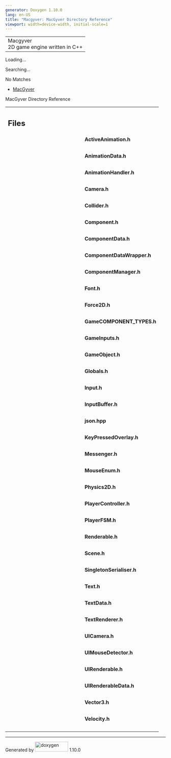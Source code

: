 ```yaml
---
generator: Doxygen 1.10.0
lang: en-US
title: "Macgyver: MacGyver Directory Reference"
viewport: width=device-width, initial-scale=1
---
```


<div id="top">

<div id="titlearea">

<table data-cellspacing="0" data-cellpadding="0">
<colgroup>
<col style="width: 100%" />
</colgroup>
<tbody>
<tr id="projectrow" class="odd">
<td id="projectalign"><div id="projectname">
Macgyver
</div>
<div id="projectbrief">
2D game engine written in C++
</div></td>
</tr>
</tbody>
</table>

</div>

<div id="main-nav">

</div>

<div id="MSearchSelectWindow"
onmouseover="return searchBox.OnSearchSelectShow()"
onmouseout="return searchBox.OnSearchSelectHide()"
onkeydown="return searchBox.OnSearchSelectKey(event)">

</div>

<div id="MSearchResultsWindow">

<div id="MSearchResults">

<div class="SRPage">

<div id="SRIndex">

<div id="SRResults">

</div>

<div id="Loading" class="SRStatus">

Loading...

</div>

<div id="Searching" class="SRStatus">

Searching...

</div>

<div id="NoMatches" class="SRStatus">

No Matches

</div>

</div>

</div>

</div>

</div>

<div id="nav-path" class="navpath">

- <a href="dir_e610925873bfe0bf19b07ca2b4f6d40b.html"
  class="el">MacGyver</a>

</div>

</div>

<div class="header">

<div class="headertitle">

<div class="title">

MacGyver Directory Reference

</div>

</div>

</div>

<div class="contents">

<table class="memberdecls">
<colgroup>
<col style="width: 50%" />
<col style="width: 50%" />
</colgroup>
<tbody>
<tr class="odd heading">
<td colspan="2"><h2 id="files" class="groupheader"><span
id="files"></span> Files</h2></td>
</tr>
<tr class="even memitem:">
<td class="memItemLeft" style="text-align: right;" data-valign="top"><a
href="_active_animation_8h_source.html"><span
class="icondoc"></span></a> </td>
<td class="memItemRight"
data-valign="bottom"><strong>ActiveAnimation.h</strong></td>
</tr>
<tr class="odd separator:">
<td colspan="2" class="memSeparator"> </td>
</tr>
<tr class="even memitem:">
<td class="memItemLeft" style="text-align: right;" data-valign="top"><a
href="_animation_data_8h_source.html"><span
class="icondoc"></span></a> </td>
<td class="memItemRight"
data-valign="bottom"><strong>AnimationData.h</strong></td>
</tr>
<tr class="odd separator:">
<td colspan="2" class="memSeparator"> </td>
</tr>
<tr class="even memitem:">
<td class="memItemLeft" style="text-align: right;" data-valign="top"><a
href="_animation_handler_8h_source.html"><span
class="icondoc"></span></a> </td>
<td class="memItemRight"
data-valign="bottom"><strong>AnimationHandler.h</strong></td>
</tr>
<tr class="odd separator:">
<td colspan="2" class="memSeparator"> </td>
</tr>
<tr class="even memitem:">
<td class="memItemLeft" style="text-align: right;" data-valign="top"><a
href="_camera_8h_source.html"><span class="icondoc"></span></a> </td>
<td class="memItemRight"
data-valign="bottom"><strong>Camera.h</strong></td>
</tr>
<tr class="odd separator:">
<td colspan="2" class="memSeparator"> </td>
</tr>
<tr class="even memitem:">
<td class="memItemLeft" style="text-align: right;" data-valign="top"><a
href="_collider_8h_source.html"><span class="icondoc"></span></a> </td>
<td class="memItemRight"
data-valign="bottom"><strong>Collider.h</strong></td>
</tr>
<tr class="odd separator:">
<td colspan="2" class="memSeparator"> </td>
</tr>
<tr class="even memitem:">
<td class="memItemLeft" style="text-align: right;" data-valign="top"><a
href="_component_8h_source.html"><span class="icondoc"></span></a> </td>
<td class="memItemRight"
data-valign="bottom"><strong>Component.h</strong></td>
</tr>
<tr class="odd separator:">
<td colspan="2" class="memSeparator"> </td>
</tr>
<tr class="even memitem:">
<td class="memItemLeft" style="text-align: right;" data-valign="top"><a
href="_component_data_8h_source.html"><span
class="icondoc"></span></a> </td>
<td class="memItemRight"
data-valign="bottom"><strong>ComponentData.h</strong></td>
</tr>
<tr class="odd separator:">
<td colspan="2" class="memSeparator"> </td>
</tr>
<tr class="even memitem:">
<td class="memItemLeft" style="text-align: right;" data-valign="top"><a
href="_component_data_wrapper_8h_source.html"><span
class="icondoc"></span></a> </td>
<td class="memItemRight"
data-valign="bottom"><strong>ComponentDataWrapper.h</strong></td>
</tr>
<tr class="odd separator:">
<td colspan="2" class="memSeparator"> </td>
</tr>
<tr class="even memitem:">
<td class="memItemLeft" style="text-align: right;" data-valign="top"><a
href="_component_manager_8h_source.html"><span
class="icondoc"></span></a> </td>
<td class="memItemRight"
data-valign="bottom"><strong>ComponentManager.h</strong></td>
</tr>
<tr class="odd separator:">
<td colspan="2" class="memSeparator"> </td>
</tr>
<tr class="even memitem:">
<td class="memItemLeft" style="text-align: right;" data-valign="top"><a
href="_font_8h_source.html"><span class="icondoc"></span></a> </td>
<td class="memItemRight"
data-valign="bottom"><strong>Font.h</strong></td>
</tr>
<tr class="odd separator:">
<td colspan="2" class="memSeparator"> </td>
</tr>
<tr class="even memitem:">
<td class="memItemLeft" style="text-align: right;" data-valign="top"><a
href="_force2_d_8h_source.html"><span class="icondoc"></span></a> </td>
<td class="memItemRight"
data-valign="bottom"><strong>Force2D.h</strong></td>
</tr>
<tr class="odd separator:">
<td colspan="2" class="memSeparator"> </td>
</tr>
<tr class="even memitem:">
<td class="memItemLeft" style="text-align: right;" data-valign="top"><a
href="_game_c_o_m_p_o_n_e_n_t___t_y_p_e_s_8h_source.html"><span
class="icondoc"></span></a> </td>
<td class="memItemRight"
data-valign="bottom"><strong>GameCOMPONENT_TYPES.h</strong></td>
</tr>
<tr class="odd separator:">
<td colspan="2" class="memSeparator"> </td>
</tr>
<tr class="even memitem:">
<td class="memItemLeft" style="text-align: right;" data-valign="top"><a
href="_game_inputs_8h_source.html"><span
class="icondoc"></span></a> </td>
<td class="memItemRight"
data-valign="bottom"><strong>GameInputs.h</strong></td>
</tr>
<tr class="odd separator:">
<td colspan="2" class="memSeparator"> </td>
</tr>
<tr class="even memitem:">
<td class="memItemLeft" style="text-align: right;" data-valign="top"><a
href="_game_object_8h_source.html"><span
class="icondoc"></span></a> </td>
<td class="memItemRight"
data-valign="bottom"><strong>GameObject.h</strong></td>
</tr>
<tr class="odd separator:">
<td colspan="2" class="memSeparator"> </td>
</tr>
<tr class="even memitem:">
<td class="memItemLeft" style="text-align: right;" data-valign="top"><a
href="_globals_8h_source.html"><span class="icondoc"></span></a> </td>
<td class="memItemRight"
data-valign="bottom"><strong>Globals.h</strong></td>
</tr>
<tr class="odd separator:">
<td colspan="2" class="memSeparator"> </td>
</tr>
<tr class="even memitem:">
<td class="memItemLeft" style="text-align: right;" data-valign="top"><a
href="_input_8h_source.html"><span class="icondoc"></span></a> </td>
<td class="memItemRight"
data-valign="bottom"><strong>Input.h</strong></td>
</tr>
<tr class="odd separator:">
<td colspan="2" class="memSeparator"> </td>
</tr>
<tr class="even memitem:">
<td class="memItemLeft" style="text-align: right;" data-valign="top"><a
href="_input_buffer_8h_source.html"><span
class="icondoc"></span></a> </td>
<td class="memItemRight"
data-valign="bottom"><strong>InputBuffer.h</strong></td>
</tr>
<tr class="odd separator:">
<td colspan="2" class="memSeparator"> </td>
</tr>
<tr class="even memitem:">
<td class="memItemLeft" style="text-align: right;" data-valign="top"><a
href="json_8hpp_source.html"><span class="icondoc"></span></a> </td>
<td class="memItemRight"
data-valign="bottom"><strong>json.hpp</strong></td>
</tr>
<tr class="odd separator:">
<td colspan="2" class="memSeparator"> </td>
</tr>
<tr class="even memitem:">
<td class="memItemLeft" style="text-align: right;" data-valign="top"><a
href="_key_pressed_overlay_8h_source.html"><span
class="icondoc"></span></a> </td>
<td class="memItemRight"
data-valign="bottom"><strong>KeyPressedOverlay.h</strong></td>
</tr>
<tr class="odd separator:">
<td colspan="2" class="memSeparator"> </td>
</tr>
<tr class="even memitem:">
<td class="memItemLeft" style="text-align: right;" data-valign="top"><a
href="_messenger_8h_source.html"><span class="icondoc"></span></a> </td>
<td class="memItemRight"
data-valign="bottom"><strong>Messenger.h</strong></td>
</tr>
<tr class="odd separator:">
<td colspan="2" class="memSeparator"> </td>
</tr>
<tr class="even memitem:">
<td class="memItemLeft" style="text-align: right;" data-valign="top"><a
href="_mouse_enum_8h_source.html"><span
class="icondoc"></span></a> </td>
<td class="memItemRight"
data-valign="bottom"><strong>MouseEnum.h</strong></td>
</tr>
<tr class="odd separator:">
<td colspan="2" class="memSeparator"> </td>
</tr>
<tr class="even memitem:">
<td class="memItemLeft" style="text-align: right;" data-valign="top"><a
href="_physics2_d_8h_source.html"><span
class="icondoc"></span></a> </td>
<td class="memItemRight"
data-valign="bottom"><strong>Physics2D.h</strong></td>
</tr>
<tr class="odd separator:">
<td colspan="2" class="memSeparator"> </td>
</tr>
<tr class="even memitem:">
<td class="memItemLeft" style="text-align: right;" data-valign="top"><a
href="_player_controller_8h_source.html"><span
class="icondoc"></span></a> </td>
<td class="memItemRight"
data-valign="bottom"><strong>PlayerController.h</strong></td>
</tr>
<tr class="odd separator:">
<td colspan="2" class="memSeparator"> </td>
</tr>
<tr class="even memitem:">
<td class="memItemLeft" style="text-align: right;" data-valign="top"><a
href="_player_f_s_m_8h_source.html"><span
class="icondoc"></span></a> </td>
<td class="memItemRight"
data-valign="bottom"><strong>PlayerFSM.h</strong></td>
</tr>
<tr class="odd separator:">
<td colspan="2" class="memSeparator"> </td>
</tr>
<tr class="even memitem:">
<td class="memItemLeft" style="text-align: right;" data-valign="top"><a
href="_renderable_8h_source.html"><span
class="icondoc"></span></a> </td>
<td class="memItemRight"
data-valign="bottom"><strong>Renderable.h</strong></td>
</tr>
<tr class="odd separator:">
<td colspan="2" class="memSeparator"> </td>
</tr>
<tr class="even memitem:">
<td class="memItemLeft" style="text-align: right;" data-valign="top"><a
href="_scene_8h_source.html"><span class="icondoc"></span></a> </td>
<td class="memItemRight"
data-valign="bottom"><strong>Scene.h</strong></td>
</tr>
<tr class="odd separator:">
<td colspan="2" class="memSeparator"> </td>
</tr>
<tr class="even memitem:">
<td class="memItemLeft" style="text-align: right;" data-valign="top"><a
href="_singleton_serialiser_8h_source.html"><span
class="icondoc"></span></a> </td>
<td class="memItemRight"
data-valign="bottom"><strong>SingletonSerialiser.h</strong></td>
</tr>
<tr class="odd separator:">
<td colspan="2" class="memSeparator"> </td>
</tr>
<tr class="even memitem:">
<td class="memItemLeft" style="text-align: right;" data-valign="top"><a
href="_text_8h_source.html"><span class="icondoc"></span></a> </td>
<td class="memItemRight"
data-valign="bottom"><strong>Text.h</strong></td>
</tr>
<tr class="odd separator:">
<td colspan="2" class="memSeparator"> </td>
</tr>
<tr class="even memitem:">
<td class="memItemLeft" style="text-align: right;" data-valign="top"><a
href="_text_data_8h_source.html"><span class="icondoc"></span></a> </td>
<td class="memItemRight"
data-valign="bottom"><strong>TextData.h</strong></td>
</tr>
<tr class="odd separator:">
<td colspan="2" class="memSeparator"> </td>
</tr>
<tr class="even memitem:">
<td class="memItemLeft" style="text-align: right;" data-valign="top"><a
href="_text_renderer_8h_source.html"><span
class="icondoc"></span></a> </td>
<td class="memItemRight"
data-valign="bottom"><strong>TextRenderer.h</strong></td>
</tr>
<tr class="odd separator:">
<td colspan="2" class="memSeparator"> </td>
</tr>
<tr class="even memitem:">
<td class="memItemLeft" style="text-align: right;" data-valign="top"><a
href="_u_i_camera_8h_source.html"><span
class="icondoc"></span></a> </td>
<td class="memItemRight"
data-valign="bottom"><strong>UICamera.h</strong></td>
</tr>
<tr class="odd separator:">
<td colspan="2" class="memSeparator"> </td>
</tr>
<tr class="even memitem:">
<td class="memItemLeft" style="text-align: right;" data-valign="top"><a
href="_u_i_mouse_detector_8h_source.html"><span
class="icondoc"></span></a> </td>
<td class="memItemRight"
data-valign="bottom"><strong>UIMouseDetector.h</strong></td>
</tr>
<tr class="odd separator:">
<td colspan="2" class="memSeparator"> </td>
</tr>
<tr class="even memitem:">
<td class="memItemLeft" style="text-align: right;" data-valign="top"><a
href="_u_i_renderable_8h_source.html"><span
class="icondoc"></span></a> </td>
<td class="memItemRight"
data-valign="bottom"><strong>UIRenderable.h</strong></td>
</tr>
<tr class="odd separator:">
<td colspan="2" class="memSeparator"> </td>
</tr>
<tr class="even memitem:">
<td class="memItemLeft" style="text-align: right;" data-valign="top"><a
href="_u_i_renderable_data_8h_source.html"><span
class="icondoc"></span></a> </td>
<td class="memItemRight"
data-valign="bottom"><strong>UIRenderableData.h</strong></td>
</tr>
<tr class="odd separator:">
<td colspan="2" class="memSeparator"> </td>
</tr>
<tr class="even memitem:">
<td class="memItemLeft" style="text-align: right;" data-valign="top"><a
href="_vector3_8h_source.html"><span class="icondoc"></span></a> </td>
<td class="memItemRight"
data-valign="bottom"><strong>Vector3.h</strong></td>
</tr>
<tr class="odd separator:">
<td colspan="2" class="memSeparator"> </td>
</tr>
<tr class="even memitem:">
<td class="memItemLeft" style="text-align: right;" data-valign="top"><a
href="_velocity_8h_source.html"><span class="icondoc"></span></a> </td>
<td class="memItemRight"
data-valign="bottom"><strong>Velocity.h</strong></td>
</tr>
<tr class="odd separator:">
<td colspan="2" class="memSeparator"> </td>
</tr>
</tbody>
</table>

</div>

------------------------------------------------------------------------

<span class="small">Generated
by [<img src="doxygen.svg" class="footer" width="104" height="31"
alt="doxygen" />](https://www.doxygen.org/index.html) 1.10.0</span>
